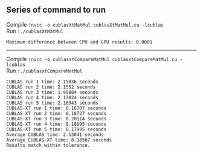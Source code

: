 Series of command to run
---

Compile
```!nvcc -o cublasXtMatMul cublasXtMatMul.cu -lcublas```<br>
Run
```!./cublasXtMatMul```
```
Maximum difference between CPU and GPU results: 0.0001
```
---

Compile
```!nvcc -o cublasxtCompareMatMul cublasxtCompareMatMul.cu -lcublas```<br>
Run
```!./cublasxtCompareMatMul```
```
CUBLAS run 1 time: 2.15036 seconds
CUBLAS run 2 time: 2.1552 seconds
CUBLAS run 3 time: 1.99884 seconds
CUBLAS run 4 time: 2.17824 seconds
CUBLAS run 5 time: 2.16943 seconds
CUBLAS-XT run 1 time: 8.16707 seconds
CUBLAS-XT run 2 time: 8.18727 seconds
CUBLAS-XT run 3 time: 8.20114 seconds
CUBLAS-XT run 4 time: 8.18995 seconds
CUBLAS-XT run 5 time: 8.17995 seconds
Average CUBLAS time: 2.13041 seconds
Average CUBLAS-XT time: 8.18507 seconds
Results match within tolerance.
```

